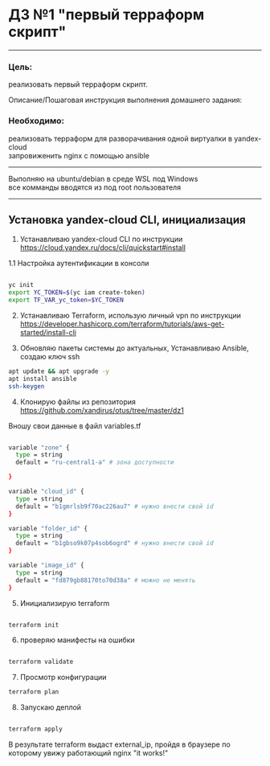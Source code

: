 # ДЗ №1 "первый терраформ скрипт"

---

### Цель:
реализовать первый терраформ скрипт.  

Описание/Пошаговая инструкция выполнения домашнего задания:

### Необходимо:

реализовать терраформ для разворачивания одной виртуалки в yandex-cloud  
запровиженить nginx с помощью ansible  

---

Выполняю на ubuntu/debian в среде WSL под Windows  
все комманды вводятся из под root пользователя

---

## Установка yandex-cloud CLI, инициализация

1. Устанавливаю yandex-cloud CLI по инструкции https://cloud.yandex.ru/docs/cli/quickstart#install  

1.1 Настройка аутентификации в консоли

```bash

yc init
export YC_TOKEN=$(yc iam create-token)
export TF_VAR_yc_token=$YC_TOKEN

```

2. Устанавливаю Terraform, использую личный vpn по инструкции https://developer.hashicorp.com/terraform/tutorials/aws-get-started/install-cli

3. Обновляю пакеты системы до актуальных, Устанавливаю Ansible, создаю ключ ssh


```bash
apt update && apt upgrade -y
apt install ansible
ssh-keygen

```

4. Клонирую файлы из репозитория https://github.com/xandirus/otus/tree/master/dz1

Вношу свои данные в файл variables.tf  

```bash

variable "zone" {
  type = string
  default = "ru-central1-a" # зона доступности

}

variable "cloud_id" {
  type = string
  default = "b1gmrlsb9f70ac226au7" # нужно внести свой id
}

variable "folder_id" {
  type = string
  default = "b1gbso9k07p4sob6ogrd" # нужно внести свой id 
}

variable "image_id" {
  type = string
  default = "fd879gb88170to70d38a" # можно не менять
}

```

5. Инициализирую terraform

```bash

terraform init

```

6. проверяю манифесты на ошибки

```bash

terraform validate

```

7. Просмотр конфигурации 

```bash
terraform plan

```

8. Запускаю деплой

```bash

terraform apply

```

В результате terraform выдаст external_ip, пройдя в браузере по которому увижу работающий nginx "it works!"